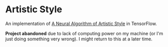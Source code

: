 # Artistic Style

An implementation of [A Neural Algorithm of Artistic Style](https://arxiv.org/pdf/1508.06576v2.pdf) in TensorFlow.

**Project abandoned** due to lack of computing power on my machine (or I'm just doing something very wrong).
I might return to this at a later time.
